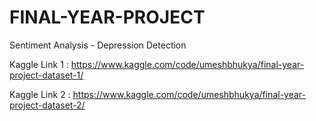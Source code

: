 # FINAL-YEAR-PROJECT
Sentiment Analysis - Depression Detection


Kaggle Link 1 : https://www.kaggle.com/code/umeshbhukya/final-year-project-dataset-1/


Kaggle Link 2 : https://www.kaggle.com/code/umeshbhukya/final-year-project-dataset-2/
